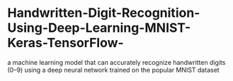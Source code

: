 # Handwritten-Digit-Recognition-Using-Deep-Learning-MNIST-Keras-TensorFlow-
 a machine learning model that can accurately recognize handwritten digits (0–9) using a deep neural network trained on the popular MNIST dataset
